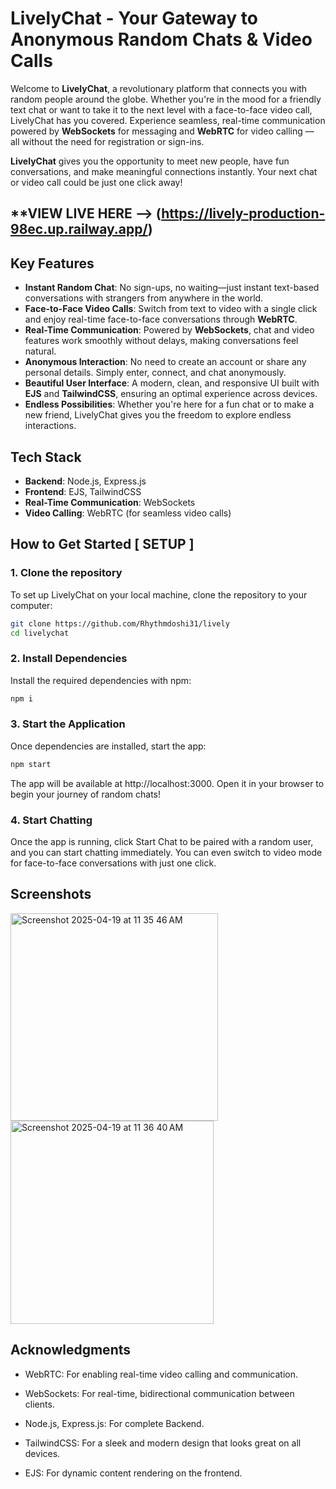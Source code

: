 # LivelyChat - Your Gateway to Anonymous Random Chats & Video Calls

Welcome to **LivelyChat**, a revolutionary platform that connects you with random people around the globe. Whether you're in the mood for a friendly text chat or want to take it to the next level with a face-to-face video call, LivelyChat has you covered. Experience seamless, real-time communication powered by **WebSockets** for messaging and **WebRTC** for video calling — all without the need for registration or sign-ins.

**LivelyChat** gives you the opportunity to meet new people, have fun conversations, and make meaningful connections instantly. Your next chat or video call could be just one click away!

## **VIEW LIVE HERE --> (https://lively-production-98ec.up.railway.app/)

## Key Features

- **Instant Random Chat**: No sign-ups, no waiting—just instant text-based conversations with strangers from anywhere in the world.
- **Face-to-Face Video Calls**: Switch from text to video with a single click and enjoy real-time face-to-face conversations through **WebRTC**.
- **Real-Time Communication**: Powered by **WebSockets**, chat and video features work smoothly without delays, making conversations feel natural.
- **Anonymous Interaction**: No need to create an account or share any personal details. Simply enter, connect, and chat anonymously.
- **Beautiful User Interface**: A modern, clean, and responsive UI built with **EJS** and **TailwindCSS**, ensuring an optimal experience across devices.
- **Endless Possibilities**: Whether you're here for a fun chat or to make a new friend, LivelyChat gives you the freedom to explore endless interactions.

## Tech Stack

- **Backend**: Node.js, Express.js
- **Frontend**: EJS, TailwindCSS
- **Real-Time Communication**: WebSockets
- **Video Calling**: WebRTC (for seamless video calls)

## How to Get Started **[ SETUP ]**

### 1. Clone the repository

To set up LivelyChat on your local machine, clone the repository to your computer:

```bash
git clone https://github.com/Rhythmdoshi31/lively
cd livelychat
```
### 2. Install Dependencies

Install the required dependencies with npm:

```bash
npm i
```

### 3. Start the Application

Once dependencies are installed, start the app:

```bash
npm start
```

The app will be available at http://localhost:3000. Open it in your browser to begin your journey of random chats!

### 4. Start Chatting

Once the app is running, click Start Chat to be paired with a random user, and you can start chatting immediately. You can even switch to video mode for face-to-face conversations with just one click.

## Screenshots

<img width="332" alt="Screenshot 2025-04-19 at 11 35 46 AM" src="https://github.com/user-attachments/assets/e3136b55-c7a1-439d-ad15-7e76b6954709" />
<img width="325" alt="Screenshot 2025-04-19 at 11 36 40 AM" src="https://github.com/user-attachments/assets/a2d7d0a9-4554-4c7b-a252-6623c8fedbe1" />

## Acknowledgments

- WebRTC: For enabling real-time video calling and communication.

- WebSockets: For real-time, bidirectional communication between clients.

- Node.js, Express.js: For complete Backend.

- TailwindCSS: For a sleek and modern design that looks great on all devices.

- EJS: For dynamic content rendering on the frontend.




